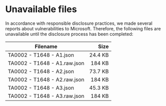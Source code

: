 # Unavailable files
In accordance with responsible disclosure practices, we made several reports about vulnerabilities to Microsoft. Therefore, the following files are unavailable until the disclosure process has been completed:

| Filename                     |    Size |
|------------------------------|--------:|
| TA0002 - T1648 - A1.json     | 24.4 KB |
| TA0002 - T1648 - A1.raw.json |  184 KB |
| TA0002 - T1648 - A2.json     | 73.7 KB |
| TA0002 - T1648 - A2.raw.json |  184 KB |
| TA0002 - T1648 - A3.json     | 45.3 KB |
| TA0002 - T1648 - A3.raw.json |  184 KB |

